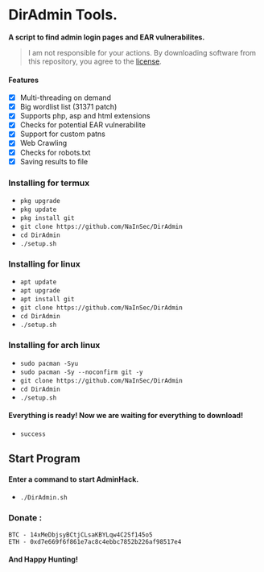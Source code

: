 # DirAdmin Tools.

**A script to find admin login pages and EAR vulnerabilites.**

> I am not responsible for your actions.  By downloading software from this repository, you agree to the [license](https://github.com/NaInSec/DirAdmin/blob/main/LICENSE).

#### Features
- [x] Multi-threading on demand
- [x] Big wordlist list (31371 patch)
- [x] Supports php, asp and html extensions
- [x] Checks for potential EAR vulnerabilite
- [x] Support for custom patns
- [x] Web Crawling
- [x] Checks for robots.txt
- [x] Saving results to file

### Installing for termux

* `pkg upgrade`
* `pkg update`
* `pkg install git`
* `git clone https://github.com/NaInSec/DirAdmin`
* `cd DirAdmin`
* `./setup.sh`

### Installing for linux

* `apt update`
* `apt upgrade`
* `apt install git`
* `git clone https://github.com/NaInSec/DirAdmin`
* `cd DirAdmin`
* `./setup.sh`

### Installing for arch linux
* `sudo pacman -Syu`
* `sudo pacman -Sy --noconfirm git -y`
* `git clone https://github.com/NaInSec/DirAdmin`
* `cd DirAdmin`
* `./setup.sh`

#### Everything is ready! Now we are waiting for everything to download!
 * `success`

## Start Program
#### Enter a command to start AdminHack.

* `./DirAdmin.sh`

### Donate :
```
BTC - 14xMeDbjsyBCtjCLsaKBYLqw4C2Sf145o5
ETH - 0xd7e669f6f861e7ac8c4ebbc7852b226af98517e4
```

#### And Happy Hunting! 
